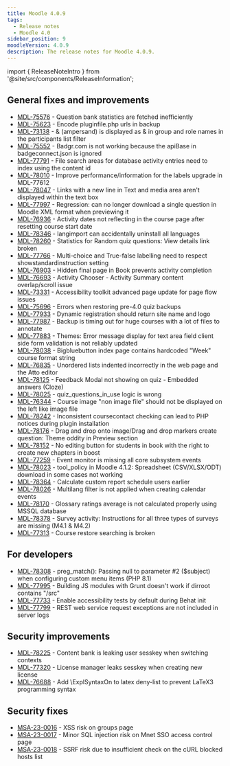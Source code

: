 ```yaml
---
title: Moodle 4.0.9
tags:
  - Release notes
  - Moodle 4.0
sidebar_position: 9
moodleVersion: 4.0.9
description: The release notes for Moodle 4.0.9.
---
```


import { ReleaseNoteIntro } from '@site/src/components/ReleaseInformation';

<ReleaseNoteIntro releaseName={frontMatter.moodleVersion} />

## General fixes and improvements
<!-- cspell:disable -->
- [MDL-75576](https://moodle.atlassian.net/browse/MDL-75576) - Question bank statistics are fetched inefficiently
- [MDL-75623](https://moodle.atlassian.net/browse/MDL-75623) - Encode pluginfile.php urls in backup
- [MDL-73138](https://moodle.atlassian.net/browse/MDL-73138) - & (ampersand) is displayed as &amp; in group and role names in the participants list filter
- [MDL-75552](https://moodle.atlassian.net/browse/MDL-75552) - Badgr.com is not working because the apiBase in badgeconnect.json is ignored
- [MDL-77791](https://moodle.atlassian.net/browse/MDL-77791) - File search areas for database activity entries need to index using the content id
- [MDL-78010](https://moodle.atlassian.net/browse/MDL-78010) - Improve performance/information for the labels upgrade in MDL-77612
- [MDL-78047](https://moodle.atlassian.net/browse/MDL-78047) - Links with a new line in Text and media area aren't displayed within the text box
- [MDL-77997](https://moodle.atlassian.net/browse/MDL-77997) - Regression: can no longer download a single question in Moodle XML format when previewing it
- [MDL-76936](https://moodle.atlassian.net/browse/MDL-76936) - Activity dates not reflecting in the course page after resetting course start date
- [MDL-78346](https://moodle.atlassian.net/browse/MDL-78346) - langimport can accidentally uninstall all languages
- [MDL-78260](https://moodle.atlassian.net/browse/MDL-78260) - Statistics for Random quiz questions: View details link broken
- [MDL-77766](https://moodle.atlassian.net/browse/MDL-77766) - Multi-choice and True-false labelling need to respect showstandardinstruction setting
- [MDL-76903](https://moodle.atlassian.net/browse/MDL-76903) - Hidden final page in Book prevents activity completion
- [MDL-76693](https://moodle.atlassian.net/browse/MDL-76693) - Activity Chooser - Activity Summary content overlap/scroll issue
- [MDL-73331](https://moodle.atlassian.net/browse/MDL-73331) - Accessibility toolkit advanced page update for page flow issues
- [MDL-75696](https://moodle.atlassian.net/browse/MDL-75696) - Errors when restoring pre-4.0 quiz backups
- [MDL-77933](https://moodle.atlassian.net/browse/MDL-77933) - Dynamic registration should return site name and logo
- [MDL-77987](https://moodle.atlassian.net/browse/MDL-77987) - Backup is timing out for huge courses with a lot of files to annotate
- [MDL-77883](https://moodle.atlassian.net/browse/MDL-77883) - Themes: Error message display for text area field client side form validation is not reliably updated
- [MDL-78038](https://moodle.atlassian.net/browse/MDL-78038) - Bigbluebutton index page contains hardcoded "Week" course format string
- [MDL-76835](https://moodle.atlassian.net/browse/MDL-76835) - Unordered lists indented incorrectly in the web page and the Atto editor
- [MDL-78125](https://moodle.atlassian.net/browse/MDL-78125) - Feedback Modal not showing on quiz -  Embedded answers (Cloze)
- [MDL-78025](https://moodle.atlassian.net/browse/MDL-78025) - quiz_questions_in_use logic is wrong
- [MDL-76344](https://moodle.atlassian.net/browse/MDL-76344) - Course image "non image file" should not be displayed on the left like image file
- [MDL-78242](https://moodle.atlassian.net/browse/MDL-78242) - Inconsistent coursecontact checking can lead to PHP notices during plugin installation
- [MDL-78176](https://moodle.atlassian.net/browse/MDL-78176) - Drag and drop onto image/Drag and drop markers create question: Theme oddity in Preview section
- [MDL-78152](https://moodle.atlassian.net/browse/MDL-78152) - No editing button for students in book with the right to create new chapters in boost
- [MDL-77259](https://moodle.atlassian.net/browse/MDL-77259) - Event monitor is missing all core subsystem events
- [MDL-78023](https://moodle.atlassian.net/browse/MDL-78023) - tool_policy in Moodle 4.1.2: Spreadsheet (CSV/XLSX/ODT) download in some cases not working
- [MDL-78364](https://moodle.atlassian.net/browse/MDL-78364) - Calculate custom report schedule users earlier
- [MDL-78026](https://moodle.atlassian.net/browse/MDL-78026) - Multilang filter is not applied when creating calendar events
- [MDL-78170](https://moodle.atlassian.net/browse/MDL-78170) - Glossary ratings average is not calculated properly using MSSQL database
- [MDL-78378](https://moodle.atlassian.net/browse/MDL-78378) - Survey activity: Instructions for all three types of surveys are missing (M4.1 & M4.2)
- [MDL-77313](https://moodle.atlassian.net/browse/MDL-77313) - Course restore searching is broken
<!-- cspell:enable -->

## For developers
<!-- cspell:disable -->
- [MDL-78308](https://moodle.atlassian.net/browse/MDL-78308) - preg_match(): Passing null to parameter #2 ($subject) when configuring custom menu items (PHP 8.1)
- [MDL-77995](https://moodle.atlassian.net/browse/MDL-77995) - Building JS modules with Grunt doesn't work if dirroot contains "/src"
- [MDL-77733](https://moodle.atlassian.net/browse/MDL-77733) - Enable accessibility tests by default during Behat init
- [MDL-77799](https://moodle.atlassian.net/browse/MDL-77799) - REST web service request exceptions are not included in server logs
<!-- cspell:enable -->

## Security improvements
<!-- cspell:disable -->
- [MDL-78225](https://moodle.atlassian.net/browse/MDL-78225) - Content bank is leaking user sesskey when switching contexts
- [MDL-77320](https://moodle.atlassian.net/browse/MDL-77320) - License manager leaks sesskey when creating new license
- [MDL-76688](https://moodle.atlassian.net/browse/MDL-76688) - Add \ExplSyntaxOn to latex deny-list to prevent LaTeX3 programming syntax
<!-- cspell:enable -->

## Security fixes
<!-- cspell:disable -->
- [MSA-23-0016](https://moodle.org/mod/forum/discuss.php?d=447829) - XSS risk on groups page
- [MSA-23-0017](https://moodle.org/mod/forum/discuss.php?d=447830) - Minor SQL injection risk on Mnet SSO access control page
- [MSA-23-0018](https://moodle.org/mod/forum/discuss.php?d=447831) - SSRF risk due to insufficient check on the cURL blocked hosts list
<!-- cspell:enable -->
